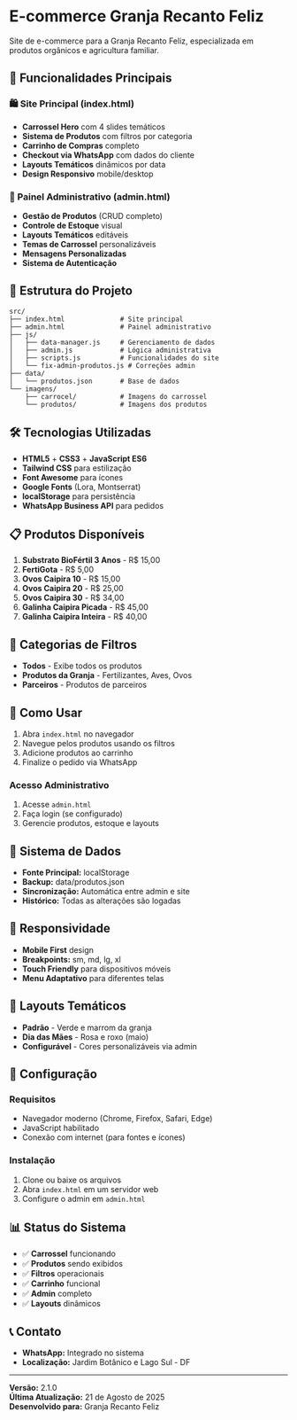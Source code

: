 # E-commerce Granja Recanto Feliz

Site de e-commerce para a Granja Recanto Feliz, especializada em produtos orgânicos e agricultura familiar.

## 🚀 Funcionalidades Principais

### 🛍️ Site Principal (index.html)
- **Carrossel Hero** com 4 slides temáticos
- **Sistema de Produtos** com filtros por categoria
- **Carrinho de Compras** completo
- **Checkout via WhatsApp** com dados do cliente
- **Layouts Temáticos** dinâmicos por data
- **Design Responsivo** mobile/desktop

### 🔧 Painel Administrativo (admin.html)
- **Gestão de Produtos** (CRUD completo)
- **Controle de Estoque** visual
- **Layouts Temáticos** editáveis
- **Temas de Carrossel** personalizáveis
- **Mensagens Personalizadas**
- **Sistema de Autenticação**

## 📁 Estrutura do Projeto

```
src/
├── index.html              # Site principal
├── admin.html              # Painel administrativo
├── js/
│   ├── data-manager.js     # Gerenciamento de dados
│   ├── admin.js            # Lógica administrativa
│   ├── scripts.js          # Funcionalidades do site
│   └── fix-admin-produtos.js # Correções admin
├── data/
│   └── produtos.json       # Base de dados
└── imagens/
    ├── carrocel/           # Imagens do carrossel
    └── produtos/           # Imagens dos produtos
```

## 🛠️ Tecnologias Utilizadas

- **HTML5** + **CSS3** + **JavaScript ES6**
- **Tailwind CSS** para estilização
- **Font Awesome** para ícones
- **Google Fonts** (Lora, Montserrat)
- **localStorage** para persistência
- **WhatsApp Business API** para pedidos

## 📋 Produtos Disponíveis

1. **Substrato BioFértil 3 Anos** - R$ 15,00
2. **FertiGota** - R$ 5,00
3. **Ovos Caipira 10** - R$ 15,00
4. **Ovos Caipira 20** - R$ 25,00
5. **Ovos Caipira 30** - R$ 34,00
6. **Galinha Caipira Picada** - R$ 45,00
7. **Galinha Caipira Inteira** - R$ 40,00

## 🎯 Categorias de Filtros

- **Todos** - Exibe todos os produtos
- **Produtos da Granja** - Fertilizantes, Aves, Ovos
- **Parceiros** - Produtos de parceiros

## 🚀 Como Usar

1. Abra `index.html` no navegador
2. Navegue pelos produtos usando os filtros
3. Adicione produtos ao carrinho
4. Finalize o pedido via WhatsApp

### Acesso Administrativo
1. Acesse `admin.html`
2. Faça login (se configurado)
3. Gerencie produtos, estoque e layouts

## 🔄 Sistema de Dados

- **Fonte Principal:** localStorage
- **Backup:** data/produtos.json
- **Sincronização:** Automática entre admin e site
- **Histórico:** Todas as alterações são logadas

## 📱 Responsividade

- **Mobile First** design
- **Breakpoints:** sm, md, lg, xl
- **Touch Friendly** para dispositivos móveis
- **Menu Adaptativo** para diferentes telas

## 🎨 Layouts Temáticos

- **Padrão** - Verde e marrom da granja
- **Dia das Mães** - Rosa e roxo (maio)
- **Configurável** - Cores personalizáveis via admin

## 🔧 Configuração

### Requisitos
- Navegador moderno (Chrome, Firefox, Safari, Edge)
- JavaScript habilitado
- Conexão com internet (para fontes e ícones)

### Instalação
1. Clone ou baixe os arquivos
2. Abra `index.html` em um servidor web
3. Configure o admin em `admin.html`

## 📊 Status do Sistema

- ✅ **Carrossel** funcionando
- ✅ **Produtos** sendo exibidos
- ✅ **Filtros** operacionais
- ✅ **Carrinho** funcional
- ✅ **Admin** completo
- ✅ **Layouts** dinâmicos

## 📞 Contato

- **WhatsApp:** Integrado no sistema
- **Localização:** Jardim Botânico e Lago Sul - DF

---

**Versão:** 2.1.0  
**Última Atualização:** 21 de Agosto de 2025  
**Desenvolvido para:** Granja Recanto Feliz